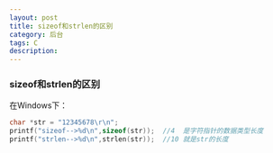 ```yaml
---
layout: post
title: sizeof和strlen的区别
category: 后台
tags: C 
description: 
---
```



### sizeof和strlen的区别      

 在Windows下：
```c
char *str = "12345678\r\n";
printf("sizeof-->%d\n",sizeof(str));  //4  是字符指针的数据类型长度 
printf("strlen-->%d\n",strlen(str));  //10 就是str的长度

```
